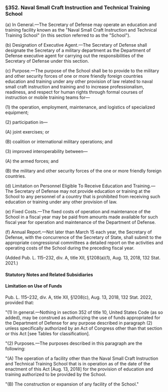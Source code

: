 ### §352. Naval Small Craft Instruction and Technical Training School ###

(a) In General.—The Secretary of Defense may operate an education and training facility known as the "Naval Small Craft Instruction and Technical Training School" (in this section referred to as the "School").

(b) Designation of Executive Agent.—The Secretary of Defense shall designate the Secretary of a military department as the Department of Defense executive agent for carrying out the responsibilities of the Secretary of Defense under this section.

(c) Purpose.—The purpose of the School shall be to provide to the military and other security forces of one or more friendly foreign countries education and training under any other provision of law related to naval small craft instruction and training and to increase professionalism, readiness, and respect for human rights through formal courses of instruction or mobile training teams for—

(1) the operation, employment, maintenance, and logistics of specialized equipment;

(2) participation in—

(A) joint exercises; or

(B) coalition or international military operations; and

(3) improved interoperability between—

(A) the armed forces; and

(B) the military and other security forces of the one or more friendly foreign countries.

(d) Limitation on Personnel Eligible To Receive Education and Training.—The Secretary of Defense may not provide education or training at the School to any personnel of a country that is prohibited from receiving such education or training under any other provision of law.

(e) Fixed Costs.—The fixed costs of operation and maintenance of the School in a fiscal year may be paid from amounts made available for such fiscal year for operation and maintenance of the Department of Defense.

(f) Annual Report.—Not later than March 15 each year, the Secretary of Defense, with the concurrence of the Secretary of State, shall submit to the appropriate congressional committees a detailed report on the activities and operating costs of the School during the preceding fiscal year.

(Added Pub. L. 115–232, div. A, title XII, §1208(a)(1), Aug. 13, 2018, 132 Stat. 2021.)

#### **Statutory Notes and Related Subsidiaries** ####

#### Limitation on Use of Funds ####

Pub. L. 115–232, div. A, title XII, §1208(c), Aug. 13, 2018, 132 Stat. 2022, provided that:

"(1) In general.—Nothing in section 352 of title 10, United States Code (as so added), may be construed as authorizing the use of funds appropriated for the Department of Defense for any purpose described in paragraph (2) unless specifically authorized by an Act of Congress other than that section or this Act [see Tables for classification].

"(2) Purposes.—The purposes described in this paragraph are the following:

"(A) The operation of a facility other than the Naval Small Craft Instruction and Technical Training School that is in operation as of the date of the enactment of this Act [Aug. 13, 2018] for the provision of education and training authorized to be provided by the School.

"(B) The construction or expansion of any facility of the School."